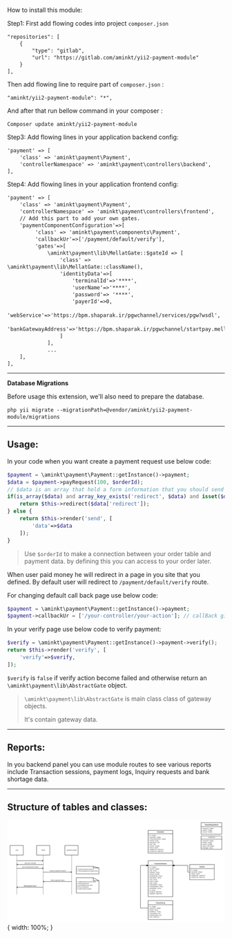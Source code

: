 How to install this module:

Step1: First add flowing codes into project `composer.json`

```
"repositories": [
    {
        "type": "gitlab",
        "url": "https://gitlab.com/aminkt/yii2-payment-module"
    }
],
```

Then add flowing line to require part of `composer.json` :
```
"aminkt/yii2-payment-module": "*",
```

And after that run bellow command in your composer :
```
Composer update aminkt/yii2-payment-module
```

Step3: Add flowing lines in your application backend config:

```
'payment' => [
    'class' => 'aminkt\payment\Payment',
    'controllerNamespace' => 'aminkt\payment\controllers\backend',
],
```

Step4: Add flowing lines in your application frontend config:

```
'payment' => [
    'class' => 'aminkt\payment\Payment',
    'controllerNamespace' => 'aminkt\payment\controllers\frontend',
    // Add this part to add your own gates.
    'paymentComponentConfiguration'=>[
         'class' => 'aminkt\payment\components\Payment',
         'callbackUr'=>['/payment/default/verify'],
         'gates'=>[
             \aminkt\payment\lib\MellatGate::$gateId => [
                 'class' => \aminkt\payment\lib\MellatGate::className(),
                 'identityData'=>[
                     'terminalId'=>'****',
                     'userName'=>'****',
                     'password'=> '****',
                     'payerId'=>0,
                     'webService'=>'https://bpm.shaparak.ir/pgwchannel/services/pgw?wsdl',
                     'bankGatewayAddress'=>'https://bpm.shaparak.ir/pgwchannel/startpay.mellat',
                 ]
             ],
             ...
    ],
],
```

---
**Database Migrations**

Before usage this extension, we'll also need to prepare the database.

```
php yii migrate --migrationPath=@vendor/aminkt/yii2-payment-module/migrations
```

---
Usage:
---
In your code when you want create a payment request use below code:
```php
$payment = \aminkt\payment\Payment::getInstance()->payment;
$data = $payment->payRequest(100, $orderId);
// $data is an array that hold a form information that you should send to bank gateway
if(is_array($data) and array_key_exists('redirect', $data) and isset($data['redirect'])){
    return $this->redirect($data['redirect']);
} else {
    return $this->render('send', [
        'data'=>$data
    ]);
}
```

> Use `$orderId` to make a connection between your order table and payment data. by defining this you can access to your order later.

When user paid money he will redirect in a page in you site that you defined.
By default user will redirect to `/payment/default/verify` route.

For changing default call back page use below code:

```php
$payment = \aminkt\payment\Payment::getInstance()->payment;
$payment->callbackUr = ['/your-controller/your-action']; // callBack give an array defined a route.
```

In your verify page use below code to verify payment:
```php
$verify = \aminkt\payment\Payment::getInstance()->payment->verify();
return $this->render('verify', [
    'verify'=>$verify,
]);
```
`$verify` is `false` if verify action become failed and otherwise return an `\aminkt\payment\lib\AbstractGate` object.
> `\aminkt\payment\lib\AbstractGate` is main class class of gateway objects. 
>   
> It's contain gateway data.

---
Reports:
---

In you backend panel you can use module routes to see various reports include Transaction sessions, payment logs, Inquiry requests and bank shortage data.

---
Structure of tables and classes:
---
![Data base scheme](structure.png){ width: 100%; }